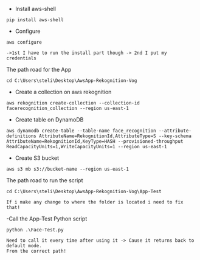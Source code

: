 - Install aws-shell
```
pip install aws-shell
```


- Configure
```
aws configure

->1st I have to run the install part though -> 2nd I put my credentials
```


The path road for the App
```
cd C:\Users\steli\Desktop\AwsApp-Rekognition-Vog

```


- Create a collection on aws rekognition
```
aws rekognition create-collection --collection-id facerecognition_collection --region us-east-1
```


- Create table on DynamoDB
```
aws dynamodb create-table --table-name face_recognition --attribute-definitions AttributeName=RekognitionId,AttributeType=S --key-schema AttributeName=RekognitionId,KeyType=HASH --provisioned-throughput ReadCapacityUnits=1,WriteCapacityUnits=1 --region us-east-1
```


- Create S3 bucket
```
aws s3 mb s3://bucket-name --region us-east-1
```



The path road to run the script
```
cd C:\Users\steli\Desktop\AwsApp-Rekognition-Vog\App-Test 

If i make any change to where the folder is located i need to fix that!
```


-Call the App-Test Python script
```
python .\Face-Test.py

Need to call it every time after using it -> Cause it returns back to default mode.
From the correct path!
```